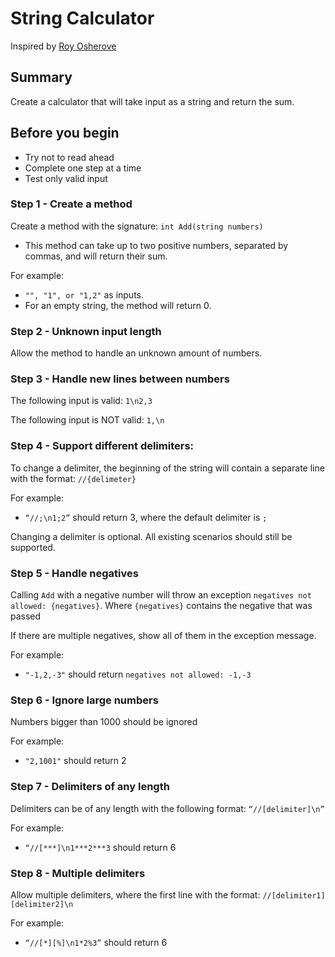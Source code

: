# String Calculator
Inspired by [Roy Osherove](https://osherove.com/tdd-kata-1/)

## Summary
Create a calculator that will take input as a string and return the sum.

## Before you begin
* Try not to read ahead
* Complete one step at a time
* Test only valid input

### Step 1 - Create a method
Create a method with the signature: `int Add(string numbers)`
* This method can take up to two positive numbers, separated by commas, and will return their sum.

For example:
* `"", "1", or "1,2"` as inputs.
* For an empty string, the method will return 0.

### Step 2 - Unknown input length

Allow the method to handle an unknown amount of numbers.

### Step 3 - Handle new lines between numbers
The following input is valid: `1\n2,3`

The following input is NOT valid: `1,\n`

### Step 4 - Support different delimiters:

To change a delimiter, the beginning of the string will contain a separate line with the format: `//{delimeter}`

For example:
* `“//;\n1;2”` should return 3, where the default delimiter is `;`

Changing a delimiter is optional. All existing scenarios should still be supported.

### Step 5 - Handle negatives
Calling `Add` with a negative number will throw an exception `negatives not allowed: {negatives}`. Where `{negatives}` contains the negative that was passed 

If there are multiple negatives, show all of them in the exception message.

For example:
* `"-1,2,-3"` should return `negatives not allowed: -1,-3`

### Step 6 - Ignore large numbers
Numbers bigger than 1000 should be ignored

For example:
* `"2,1001"` should return 2

### Step 7 - Delimiters of any length
Delimiters can be of any length with the following format: `“//[delimiter]\n”`

For example:
* `“//[***]\n1***2***3` should return 6

### Step 8 - Multiple delimiters
Allow multiple delimiters, where the first line with the format: `//[delimiter1][delimiter2]\n` 

For example:
* `“//[*][%]\n1*2%3”` should return 6
